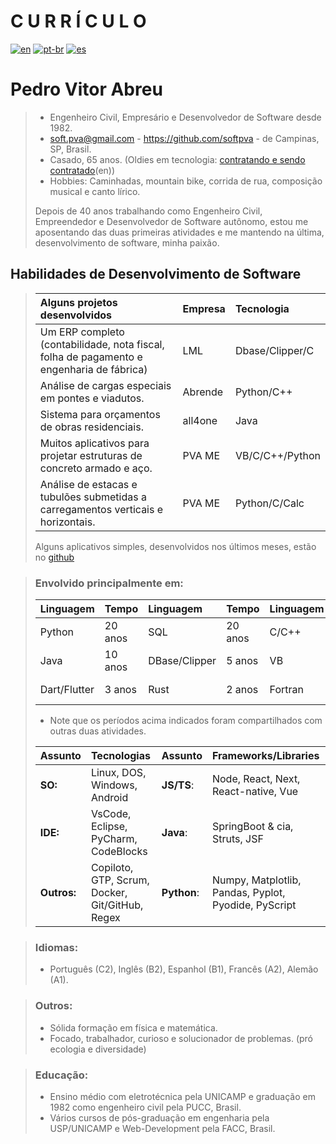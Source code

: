 # **C U R R Í C U L O**  
[![en](https://img.shields.io/badge/lang-en-red.svg)](./curriculum.md)
[![pt-br](https://img.shields.io/badge/lang-pt--br-green.svg)](./curriculum.pt-br.md)
[![es](https://img.shields.io/badge/lang-es-yellow.svg)](./curriculum.es.md)  

# **Pedro Vitor Abreu**
> - Engenheiro Civil, Empresário e Desenvolvedor de Software desde 1982.
> - <soft.pva@gmail.com> - <https://github.com/softpva> - de Campinas, SP, Brasil.
> - Casado, 65 anos. (Oldies em tecnologia: [contratando e sendo contratado](https://www.infoq.com/articles/tech-oldies-hiring/)(en))
> - Hobbies: Caminhadas, mountain bike, corrida de rua, composição musical e canto lírico.
>
> Depois de 40 anos trabalhando como Engenheiro Civil, Empreendedor e Desenvolvedor de Software autônomo, estou me aposentando das duas primeiras atividades e me mantendo na última, desenvolvimento de software, minha paixão.  

## Habilidades de Desenvolvimento de Software
>
> | Alguns projetos desenvolvidos | Empresa | Tecnologia |
> | :--- | :--- | :--- |
> | Um ERP completo (contabilidade, nota fiscal, folha de pagamento e engenharia de fábrica) | LML | Dbase/Clipper/C |
> Análise de cargas especiais em pontes e viadutos. | Abrende | Python/C++ |
> | Sistema para orçamentos de obras residenciais. | all4one | Java |
> | Muitos aplicativos para projetar estruturas de concreto armado e aço. | PVA ME | VB/C/C++/Python |
> | Análise de estacas e tubulões submetidas a carregamentos verticais e horizontais.| PVA ME | Python/C/Calc |
>
>Alguns aplicativos simples, desenvolvidos nos últimos meses, estão no [github](https://github.com/softpva)  

> ### Envolvido principalmente em:
>
> | Linguagem | Tempo | Linguagem | Tempo | Linguagem | Tempo | Linguagem | Tempo |
> | :--- | :--- | :--- | :--- | :--- | :--- | :--- | :--- |
> | Python | 20 anos | SQL | 20 anos | C/C++ | 20 anos | JS/TS | 10 anos |
> | Java | 10 anos | DBase/Clipper | 5 anos | VB | 10 anos | GDScript | 3 anos |
> | Dart/Flutter| 3 anos | Rust | 2 anos| Fortran | 3 anos | WAT | 6 meses|
>
> - Note que os períodos acima indicados foram compartilhados com outras duas atividades.  
>
> | Assunto | Tecnologias | Assunto | Frameworks/Libraries |
> | :--- | :--- | :--- | :--- |
> | **SO:** | Linux, DOS, Windows, Android | **JS/TS**: | Node, React, Next, React-native, Vue |
> | **IDE:** | VsCode, Eclipse, PyCharm, CodeBlocks | **Java**: | SpringBoot & cia, Struts, JSF |
> | **Outros:** | Copiloto, GTP, Scrum, Docker, Git/GitHub, Regex| **Python**: | Numpy, Matplotlib, Pandas, Pyplot, Pyodide, PyScript|  

> ### Idiomas:
> - Português (C2), Inglês (B2), Espanhol (B1), Francês (A2), Alemão (A1).

> ### Outros:
> - Sólida formação em física e matemática.
> - Focado, trabalhador, curioso e solucionador de problemas. (pró ecologia e diversidade)

> ### Educação:
> - Ensino médio com eletrotécnica pela UNICAMP e graduação em 1982 como engenheiro civil pela PUCC, Brasil.
> - Vários cursos de pós-graduação em engenharia pela USP/UNICAMP e Web-Development pela FACC, Brasil.
